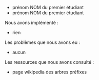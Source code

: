 - prénom NOM du premier étudiant
- prénom NOM du premier étudiant

Nous avons implémenté :

- rien


Les problèmes que nous avons eu :

- aucun


Les ressources que nous avons consulté :

- page wikipedia des arbres préfixes